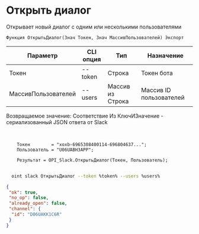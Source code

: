 ﻿---
sidebar_position: 1
---

# Открыть диалог
 Открывает новый диалог с одним или несколькими пользователями



`Функция ОткрытьДиалог(Знач Токен, Знач МассивПользователей) Экспорт`

  | Параметр | CLI опция | Тип | Назначение |
  |-|-|-|-|
  | Токен | --token | Строка | Токен бота |
  | МассивПользователей | --users | Массив из Строка | Массив ID пользователей |

  
  Возвращаемое значение:   Соответствие Из КлючИЗначение - сериализованный JSON ответа от Slack

<br/>




```bsl title="Пример кода"
    Токен        = "xoxb-6965308400114-696804637...";
    Пользователь = "U06UABH3APP";

    Результат = OPI_Slack.ОткрытьДиалог(Токен, Пользователь);
```



```sh title="Пример команды CLI"
    
  oint slack ОткрытьДиалог --token %token% --users %users%

```

```json title="Результат"
{
 "ok": true,
 "no_op": false,
 "already_open": false,
 "channel": {
  "id": "D06UAKK1C6R"
 }
}
```
